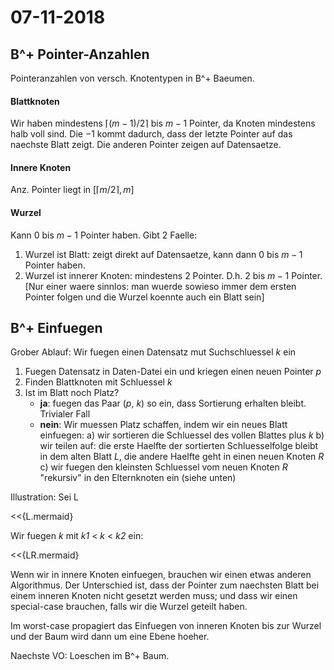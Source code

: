 # 07-11-2018

<!-- Mermaid diagram support... add diags via <<{} -->
<script src=../html/mermaid.min.js></script>
<script src=../html/removeDiff.js></script>

<!--TOC-->

## B^+ Pointer-Anzahlen

Pointeranzahlen von versch. Knotentypen in B^+ Baeumen.

#### Blattknoten

Wir haben mindestens $\lceil (m-1) / 2\rceil$ bis $m-1$ Pointer, da Knoten mindestens halb voll sind. Die $-1$ kommt dadurch, dass der letzte Pointer auf das naechste Blatt zeigt. Die anderen Pointer zeigen auf Datensaetze.

#### Innere Knoten

Anz. Pointer liegt in $[\lceil m/2\rceil , m]$

#### Wurzel

Kann $0$ bis $m-1$ Pointer haben. Gibt 2 Faelle:

1. Wurzel ist Blatt: zeigt direkt auf Datensaetze, kann dann $0$ bis $m-1$ Pointer haben.
2. Wurzel ist innerer Knoten: mindestens 2 Pointer. D.h. $2$ bis $m-1$ Pointer. [Nur einer waere sinnlos: man wuerde sowieso immer dem ersten Pointer folgen und die Wurzel koennte auch ein Blatt sein]


## B^+ Einfuegen

Grober Ablauf: Wir fuegen einen Datensatz mut Suchschluessel *k* ein

1. Fuegen Datensatz in Daten-Datei ein und kriegen einen neuen Pointer *p*
2. Finden Blattknoten mit Schluessel *k*
3. Ist im Blatt noch Platz?
    * **ja**: fuegen das Paar (*p*, *k*) so ein, dass Sortierung erhalten bleibt. Trivialer Fall
    * **nein**: Wir muessen Platz schaffen, indem wir ein neues Blatt einfuegen:
        a) wir sortieren die Schluessel des vollen Blattes plus *k*
        b) wir teilen auf: die erste Haelfte der sortierten Schluesselfolge bleibt in dem alten Blatt *L*, die andere Haelfte geht in einen neuen Knoten *R*
        c) wir fuegen den kleinsten Schluessel vom neuen Knoten *R* "rekursiv" in den Elternknoten ein (siehe unten)

Illustration: Sei L

<<{L.mermaid}

Wir fuegen *k* mit *k1* < *k* < *k2* ein:

<<{LR.mermaid}

Wenn wir in innere Knoten einfuegen, brauchen wir einen etwas anderen Algorithmus. Der Unterschied ist, dass der Pointer zum naechsten Blatt bei einem inneren Knoten nicht gesetzt werden muss; und dass wir einen special-case brauchen, falls wir die Wurzel geteilt haben.

Im worst-case propagiert das Einfuegen von inneren Knoten bis zur Wurzel und der Baum wird dann um eine Ebene hoeher.

Naechste VO: Loeschen im B^+ Baum.

<script src=../html/removeCaptions.js></script>
